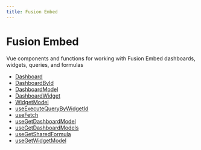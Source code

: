 ```yaml
---
title: Fusion Embed
---
```


# Fusion Embed

Vue components and functions for working with Fusion Embed dashboards, widgets, queries, and formulas

- [Dashboard](class.Dashboard.md) <Badge type="fusionEmbed" text="Fusion Embed" /> <Badge type="alpha" text="Alpha" />
- [DashboardById](class.DashboardById.md) <Badge type="fusionEmbed" text="Fusion Embed" /> <Badge type="alpha" text="Alpha" />
- [DashboardModel](class.DashboardModel.md) <Badge type="fusionEmbed" text="Fusion Embed" />
- [DashboardWidget](class.DashboardWidget.md) <Badge type="fusionEmbed" text="Fusion Embed" />
- [WidgetModel](class.WidgetModel.md) <Badge type="fusionEmbed" text="Fusion Embed" />
- [useExecuteQueryByWidgetId](function.useExecuteQueryByWidgetId.md) <Badge type="fusionEmbed" text="Fusion Embed" />
- [useFetch](function.useFetch.md) <Badge type="fusionEmbed" text="Fusion Embed" />
- [useGetDashboardModel](function.useGetDashboardModel.md) <Badge type="fusionEmbed" text="Fusion Embed" />
- [useGetDashboardModels](function.useGetDashboardModels.md) <Badge type="fusionEmbed" text="Fusion Embed" />
- [useGetSharedFormula](function.useGetSharedFormula.md) <Badge type="fusionEmbed" text="Fusion Embed" />
- [useGetWidgetModel](function.useGetWidgetModel.md) <Badge type="fusionEmbed" text="Fusion Embed" />
